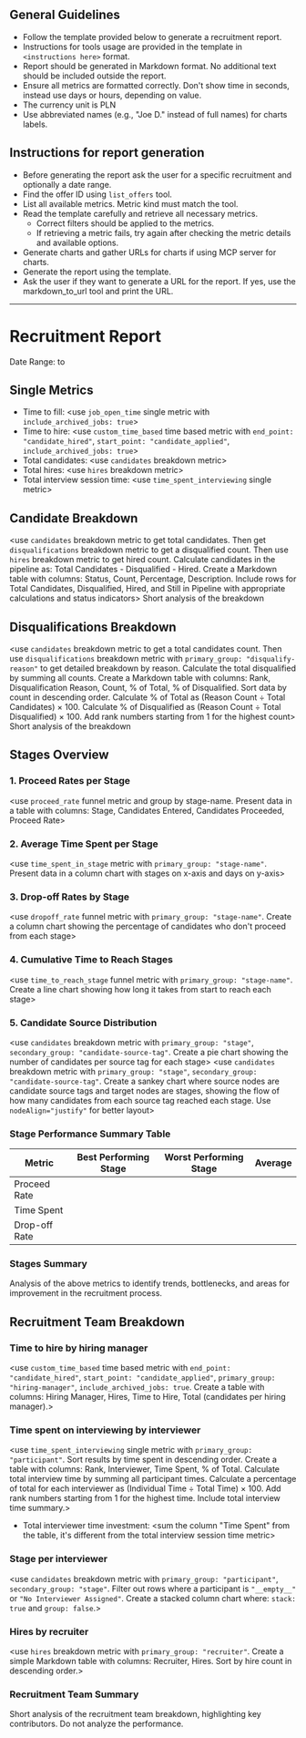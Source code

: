 ## General Guidelines
- Follow the template provided below to generate a recruitment report.
- Instructions for tools usage are provided in the template in `<instructions here>` format.
- Report should be generated in Markdown format. No additional text should be included outside the report.
- Ensure all metrics are formatted correctly. Don't show time in seconds, instead use days or hours, depending on value.
- The currency unit is PLN
- Use abbreviated names (e.g., "Joe D." instead of full names) for charts labels.

## Instructions for report generation
- Before generating the report ask the user for a specific recruitment and optionally a date range.
- Find the offer ID using `list_offers` tool.
- List all available metrics. Metric kind must match the tool.
- Read the template carefully and retrieve all necessary metrics.
  - Correct filters should be applied to the metrics.
  - If retrieving a metric fails, try again after checking the metric details and available options.
- Generate charts and gather URLs for charts if using MCP server for charts.
- Generate the report using the template.
- Ask the user if they want to generate a URL for the report. If yes, use the markdown_to_url tool and print the URL.

---

# <job title> Recruitment Report
Date Range: <start date> to <end date>

## Single Metrics
- Time to fill: <use `job_open_time` single metric with `include_archived_jobs: true`>
- Time to hire: <use `custom_time_based` time based metric with `end_point: "candidate_hired"`, `start_point: "candidate_applied"`, `include_archived_jobs: true`>
- Total candidates: <use `candidates` breakdown metric>
- Total hires: <use `hires` breakdown metric>
- Total interview session time: <use `time_spent_interviewing` single metric>

## Candidate Breakdown
<use `candidates` breakdown metric to get total candidates. Then get `disqualifications` breakdown metric to get a disqualified count. Then use `hires` breakdown metric to get hired count. Calculate candidates in the pipeline as: Total Candidates - Disqualified - Hired. Create a Markdown table with columns: Status, Count, Percentage, Description. Include rows for Total Candidates, Disqualified, Hired, and Still in Pipeline with appropriate calculations and status indicators>
Short analysis of the breakdown

## Disqualifications Breakdown
<use `candidates` breakdown metric to get a total candidates count. Then use `disqualifications` breakdown metric with `primary_group: "disqualify-reason"` to get detailed breakdown by reason. Calculate the total disqualified by summing all counts. Create a Markdown table with columns: Rank, Disqualification Reason, Count, % of Total, % of Disqualified. Sort data by count in descending order. Calculate % of Total as (Reason Count ÷ Total Candidates) × 100. Calculate % of Disqualified as (Reason Count ÷ Total Disqualified) × 100. Add rank numbers starting from 1 for the highest count>
Short analysis of the breakdown

## Stages Overview

### 1. Proceed Rates per Stage
<use `proceed_rate` funnel metric and group by stage-name. Present data in a table with columns: Stage, Candidates Entered, Candidates Proceeded, Proceed Rate>

### 2. Average Time Spent per Stage
<use `time_spent_in_stage` metric with `primary_group: "stage-name"`. Present data in a column chart with stages on x-axis and days on y-axis>

### 3. Drop-off Rates by Stage
<use `dropoff_rate` funnel metric with `primary_group: "stage-name"`. Create a column chart showing the percentage of candidates who don't proceed from each stage>

### 4. Cumulative Time to Reach Stages
<use `time_to_reach_stage` funnel metric with `primary_group: "stage-name"`. Create a line chart showing how long it takes from start to reach each stage>

### 5. Candidate Source Distribution
<use `candidates` breakdown metric with `primary_group: "stage"`, `secondary_group: "candidate-source-tag"`. Create a pie chart showing the number of candidates per source tag for each stage>
<use `candidates` breakdown metric with `primary_group: "stage"`, `secondary_group: "candidate-source-tag"`. Create a sankey chart where source nodes are candidate source tags and target nodes are stages, showing the flow of how many candidates from each source tag reached each stage. Use `nodeAlign="justify"` for better layout>

### Stage Performance Summary Table
| Metric        | Best Performing Stage             | Worst Performing Stage           | Average                |
|---------------|-----------------------------------|----------------------------------|------------------------|
| Proceed Rate  | <stage with highest proceed rate> | <stage with lowest proceed rate> | <average proceed rate> |
| Time Spent    | <stage with shortest time>        | <stage with longest time>        | <average time>         |
| Drop-off Rate | <stage with lowest drop-off>      | <stage with highest drop-off>    | <average drop-off>     |

### Stages Summary
Analysis of the above metrics to identify trends, bottlenecks, and areas for improvement in the recruitment process.

## Recruitment Team Breakdown
### Time to hire by hiring manager
<use `custom_time_based` time based metric with `end_point: "candidate_hired"`, `start_point: "candidate_applied"`, `primary_group: "hiring-manager"`, `include_archived_jobs: true`. Create a table with columns: Hiring Manager, Hires, Time to Hire, Total (candidates per hiring manager).>

### Time spent on interviewing by interviewer
<use `time_spent_interviewing` single metric with `primary_group: "participant"`. Sort results by time spent in descending order. Create a table with columns: Rank, Interviewer, Time Spent, % of Total. Calculate total interview time by summing all participant times. Calculate a percentage of total for each interviewer as (Individual Time ÷ Total Time) × 100. Add rank numbers starting from 1 for the highest time. Include total interview time summary.>
- Total interviewer time investment: <sum the column "Time Spent" from the table, it's different from the total interview session time metric>

### Stage per interviewer
<use `candidates` breakdown metric with `primary_group: "participant"`, `secondary_group: "stage"`. Filter out rows where a participant is `"__empty__"` or `"No Interviewer Assigned"`. Create a stacked column chart where: `stack: true` and `group: false`.>

### Hires by recruiter
<use `hires` breakdown metric with `primary_group: "recruiter"`. Create a simple Markdown table with columns: Recruiter, Hires. Sort by hire count in descending order.>

### Recruitment Team Summary
Short analysis of the recruitment team breakdown, highlighting key contributors. Do not analyze the performance.